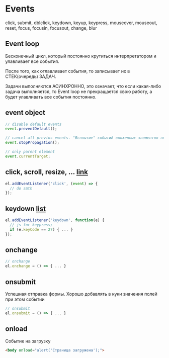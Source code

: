 # Events

click, submit, dblclick, keydown, keyup, keypress, mouseover, mouseout, reset, focus, focusin, focusout, change, blur

## Event loop

Бесконечный цикл, который постоянно крутиться интерпретатором и улавливает все события.

После того, как отлавливает события, то записывает их в СТЕК(очередь) ЗАДАЧ.

Задачи выполняются АСИНХРОННО, это означает, что если какая-либо задача выполняется, то Event loop не прекращается свою работу, а будет улавливать все события постоянно.

## event object

```js
// disable default events
event.preventDefault();

// cancel all previos events. "Всплытие" событий вложенных элементов не произойдет
event.stopPropagation();

// only parent element
event.currentTarget;
```

## click, scroll, resize, ... [link](https://developer.mozilla.org/ru/docs/Web/Events)

```js
el.addEventListener('click', (event) => {
  // do smth
});
```

## keydown [list](https://www.cambiaresearch.com/articles/15/javascript-char-codes-key-codes)

```js
el.addEventListener('keydown', function(e) {
  // js for keypress;
  if (e.keyCode == 27) { ... }
});
```

## onchange

```js
// onchange
el.onchange = () => { ... }
```

## onsubmit

Успешная отправка формы. Хорошо добавлять в куки значения полей при этом событии

```js
// onsubmit
el.onsubmit = () => { ... }
```

## onload

Событие на загрузку

```html
<body onload="alert('Страница загружена');">
```

